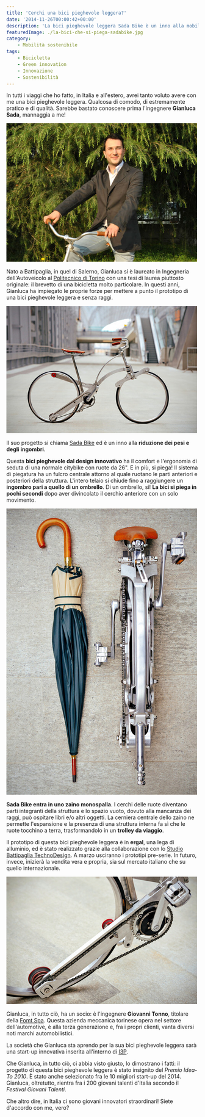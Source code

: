 ```yaml
---
title: 'Cerchi una bici pieghevole leggera?'
date: '2014-11-26T00:00:42+00:00'
description: 'La bici pieghevole leggera Sada Bike è un inno alla mobilità sostenibile e intelligente, così come alla riduzione del peso e degli ingombri.'
featuredImage: ./la-bici-che-si-piega-sadabike.jpg
category:
    - Mobilità sostenibile
tags:
    - Bicicletta
    - Green innovation
    - Innovazione
    - Sostenibilità
---
```


In tutti i viaggi che ho fatto, in Italia e all'estero, avrei tanto voluto avere con me una bici pieghevole leggera. Qualcosa di comodo, di estremamente pratico e di qualità.
Sarebbe bastato conoscere prima l'ingegnere **Gianluca Sada**, mannaggia a me!

![Gianluca Sada](./sada.jpg)

Nato a Battipaglia, in quel di Salerno, Gianluca si è laureato in Ingegneria dell'Autoveicolo al [Politecnico di Torino](http://www.polito.it) con una tesi di laurea piuttosto originale: il brevetto di una bicicletta molto particolare.
In questi anni, Gianluca ha impiegato le proprie forze per mettere a punto il prototipo di una bici pieghevole leggera e senza raggi.

![Sadabike (Ph. R.Bucchino - Studio Frozenlight)](./sadabike.jpg)

Il suo progetto si chiama [Sada Bike](http://www.sadabike.it/en) ed è un inno alla **riduzione dei pesi e degli ingombri**.

Questa **bici pieghevole dal design innovativo** ha il comfort e l'ergonomia di seduta di una normale citybike con ruote da 26". E in più, si piega!
Il sistema di piegatura ha un fulcro centrale attorno al quale ruotano le parti anteriori e posteriori della struttura. L'intero telaio si chiude fino a raggiungere un **ingombro pari a quello di un ombrello**. Di un ombrello, sì!
**La bici si piega in pochi secondi** dopo aver divincolato il cerchio anteriore con un solo movimento.

![Minimo ingombro (Ph. R.Bucchino - Studio Frozenlight)](./ombrello.jpg)

**Sada Bike entra in uno zaino monospalla**. I cerchi delle ruote diventano parti integranti della struttura e lo spazio vuoto, dovuto alla mancanza dei raggi, può ospitare libri e/o altri oggetti.
La cerniera centrale dello zaino ne permette l'espansione e la presenza di una struttura interna fa sì che le ruote tocchino a terra, trasformandolo in un **trolley da viaggio**.

Il prototipo di questa bici pieghevole leggera è in **ergal**, una lega di alluminio, ed è stato realizzato grazie alla collaborazione con lo [Studio Battipaglia TechnoDesign](http://www.technodesign.it).
A marzo usciranno i prototipi pre-serie. In futuro, invece, inizierà la vendita vera e propria, sia sul mercato italiano che su quello internazionale.

![Ph. R.Bucchino (Studio Frozenlight)](./stanga.jpg)

Gianluca, in tutto ciò, ha un socio: è l'ingegnere **Giovanni Tonno**, titolare della [Fomt Spa](http://www.fomt.it).
Questa azienda meccanica torinese opera nel settore dell'automotive, è alla terza generazione e, fra i propri clienti, vanta diversi noti marchi automobilistici.

La società che Gianluca sta aprendo per la sua bici pieghevole leggera sarà una start-up innovativa inserita all'interno di [I3P](http://www.i3p.it).

Che Gianluca, in tutto ciò, ci abbia visto giusto, lo dimostrano i fatti: il progetto di questa bici pieghevole leggera è stato insignito del *Premio Idea-To 2010*. È stato anche selezionato fra le 10 migliori start-up del 2014.
Gianluca, oltretutto, rientra fra i 200 giovani talenti d'Italia secondo il *Festival Giovani Talenti*.

Che altro dire, in Italia ci sono giovani innovatori straordinari! Siete d'accordo con me, vero?
